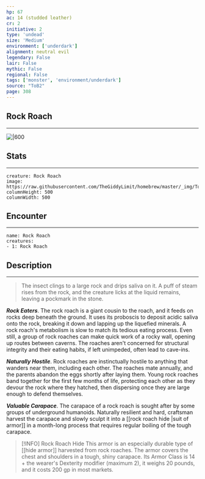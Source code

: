 ```yaml
---
hp: 67
ac: 14 (studded leather)
cr: 2
initiative: 2
type: 'undead'    
size: 'Medium'
environment: ['underdark']
alignment: neutral evil
legendary: False
lair: False
mythic: False
regional: False
tags: ['monster', 'environment/underdark']
source: "ToB2"
page: 308
---
```


## Rock Roach
---

![|600](https://raw.githubusercontent.com/TheGiddyLimit/homebrew/master/_img/ToB2/creature/Rock%20Roach.webp)

## Stats
---

```statblock
creature: Rock Roach
image: https://raw.githubusercontent.com/TheGiddyLimit/homebrew/master/_img/ToB2/creature/token/Rock%20Roach%20%28Token%29.png
columnHeight: 500
columnWidth: 500
```

## Encounter
---

```encounter-table
name: Rock Roach
creatures:
- 1: Rock Roach
```

## Description
---
>The insect clings to a large rock and drips saliva on it. A puff of steam rises from the rock, and the creature licks at the liquid remains, leaving a pockmark in the stone.

**_Rock Eaters_**. The rock roach is a giant cousin to the roach, and it feeds on rocks deep beneath the ground. It uses its proboscis to deposit acidic saliva onto the rock, breaking it down and lapping up the liquefied minerals. A rock roach's metabolism is slow to match its tedious eating process. Even still, a group of rock roaches can make quick work of a rocky wall, opening up routes between caverns. The roaches aren't concerned for structural integrity and their eating habits, if left unimpeded, often lead to cave-ins.

**_Naturally Hostile_**. Rock roaches are instinctually hostile to anything that wanders near them, including each other. The roaches mate annually, and the parents abandon the eggs shortly after laying them. Young rock roaches band together for the first few months of life, protecting each other as they devour the rock where they hatched, then dispersing once they are large enough to defend themselves.

**_Valuable Carapace_**. The carapace of a rock roach is sought after by some groups of underground humanoids. Naturally resilient and hard, craftsman harvest the carapace and slowly sculpt it into a [[rock roach hide \|suit of armor]] in a month-long process that requires regular boiling of the tough carapace.


> [!INFO] Rock Roach Hide
>This armor is an especially durable type of [[hide armor]] harvested from rock roaches. The armor covers the chest and shoulders in a tough, shiny carapace. Its Armor Class is 14 + the wearer's Dexterity modifier (maximum 2), it weighs 20 pounds, and it costs 200 gp in most markets.




